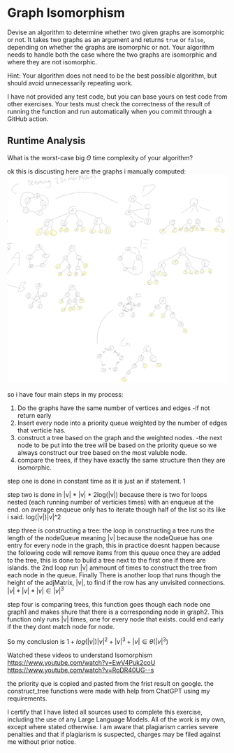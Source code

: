 # Graph Isomorphism

Devise an algorithm to determine whether two given graphs are isomorphic or not.
It takes two graphs as an argument and returns `true` or `false`, depending on
whether the graphs are isomorphic or not. Your algorithm needs to handle both
the case where the two graphs are isomorphic and where they are not isomorphic.

Hint: Your algorithm does not need to be the best possible algorithm, but should
avoid unnecessarily repeating work.

I have not provided any test code, but you can base yours on test code from
other exercises. Your tests must check the correctness of the result of running
the function and run automatically when you commit through a GitHub action.

## Runtime Analysis

What is the worst-case big $\Theta$ time complexity of your algorithm?

ok this is discusting here are the graphs i manually computed:
![alt text](image.png)

so i have four main steps in my process:
1. Do the graphs have the same number of vertices and edges
    -if not return early
2. Insert every node into a priority queue weighted by the number of edges that verticie has.
3. construct a tree based on the graph and the weighted nodes.
    -the next node to be put into the tree will be based on the priority queue so we always construct our tree based on the most valuble node.
4. compare the trees, if they have exactly the same structure then they are isomorphic.

step one is done in constant time as it is just an if statement.
1

step two is done in |v| * |v| * 2log(|v|) because there is two for loops nested (each running number of verticies times) with an enqueue at the end. on average enqueue only has to iterate though half of the list so its like i said.
log(|v|)|v|^2

step three is constructing a tree:
the loop in constructing a tree runs the length of the nodeQueue meaning |v| because the nodeQueue has one entry for every node in the graph, this in practice doesnt happen because the following code will remove items from this queue once they are added to the tree, this is done to build a tree next to the first one if there are islands. the 2nd loop run |v| ammount of times to construct the tree from each node in the queue. Finally There is another loop that runs though the height of the adjMatrix, |v|, to find if the row has any unvisited connections. $|v| * |v| * |v| \in |v|^3$

step four is comparing trees, this function goes though each node one graph1 and makes shure that there is a corresponding node in graph2. This function only runs |v| times, one for every node that exists. could end early if the they dont match node for node.


So my conclusion is $1 + log(|v|)|v|^2 + |v|^3 + |v| \in \theta(|v|^3)$


Watched these videos to understand Isomorphism
https://www.youtube.com/watch?v=EwV4Puk2coU
https://www.youtube.com/watch?v=RoDR40UG--s


the priority que is copied and pasted from the frist result on google.
the construct_tree functions were made with help from ChatGPT using my requirements.

I certify that I have listed all sources used to complete this exercise, including the use of any Large Language Models. All of the work is my own, except where stated otherwise. I am aware that plagiarism carries severe penalties and that if plagiarism is suspected, charges may be filed against me without prior notice.
